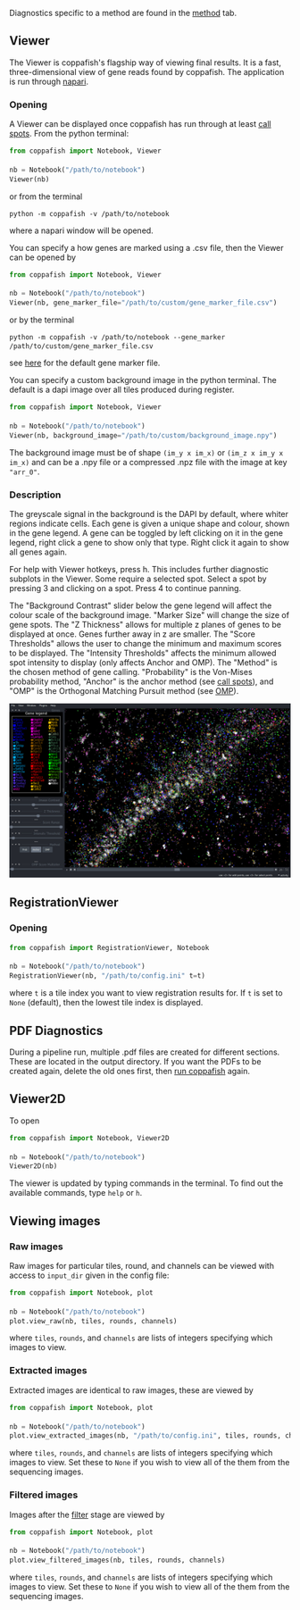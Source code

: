 Diagnostics specific to a method are found in the [method](find_spots.md) tab.

## Viewer

The Viewer is coppafish's flagship way of viewing final results. It is a fast, three-dimensional view of gene reads 
found by coppafish. The application is run through [napari](https://github.com/napari/napari).

### Opening

A Viewer can be displayed once coppafish has run through at least [call spots](overview.md#call-spots). From the python 
terminal:

```py
from coppafish import Notebook, Viewer

nb = Notebook("/path/to/notebook")
Viewer(nb)
```

or from the terminal

```terminal
python -m coppafish -v /path/to/notebook
```

where a napari window will be opened.

You can specify a how genes are marked using a .csv file, then the Viewer can be opened by

```py
from coppafish import Notebook, Viewer

nb = Notebook("/path/to/notebook")
Viewer(nb, gene_marker_file="/path/to/custom/gene_marker_file.csv")
```

or by the terminal

```terminal
python -m coppafish -v /path/to/notebook --gene_marker /path/to/custom/gene_marker_file.csv
```

see [here](https://github.com/paulshuker/coppafish/raw/HEAD/coppafish/plot/results_viewer/gene_color.csv) for the 
default gene marker file.

You can specify a custom background image in the python terminal. The default is a dapi image over all tiles produced 
during register.

```py
from coppafish import Notebook, Viewer

nb = Notebook("/path/to/notebook")
Viewer(nb, background_image="/path/to/custom/background_image.npy")
```

The background image must be of shape `(im_y x im_x)` or `(im_z x im_y x im_x)` and can be a .npy file or a compressed 
.npz file with the image at key `"arr_0"`.

### Description

The greyscale signal in the background is the DAPI by default, where whiter regions indicate cells. Each gene is given 
a unique shape and colour, shown in the gene legend. A gene can be toggled by left clicking on it in the gene legend, 
right click a gene to show only that type. Right click it again to show all genes again.

For help with Viewer hotkeys, press h. This includes further diagnostic subplots in the Viewer. Some require a selected 
spot. Select a spot by pressing 3 and clicking on a spot. Press 4 to continue panning.

The "Background Contrast" slider below the gene legend will affect the colour scale of the background image. "Marker 
Size" will change the size of gene spots. The "Z Thickness" allows for multiple z planes of genes to be displayed at 
once. Genes further away in z are smaller. The "Score Thresholds" allows the user to change the minimum and maximum 
scores to be displayed. The "Intensity Thresholds" affects the minimum allowed spot intensity to display (only affects 
Anchor and OMP). The "Method" is the chosen method of gene calling. "Probability" is the Von-Mises probability method, 
"Anchor" is the anchor method (see [call spots](overview.md#call-spots)), and "OMP" is the Orthogonal Matching Pursuit 
method (see [OMP](overview.md#orthogonal-matching-pursuit)).

![](images/Viewer_example.PNG "The Viewer")

## RegistrationViewer

### Opening

```python
from coppafish import RegistrationViewer, Notebook

nb = Notebook("/path/to/notebook")
RegistrationViewer(nb, "/path/to/config.ini" t=t)
```

where `t` is a tile index you want to view registration results for. If `t` is set to `None` (default), then the lowest 
tile index is displayed.

## PDF Diagnostics

During a pipeline run, multiple .pdf files are created for different sections. These are located in the output 
directory. If you want the PDFs to be created again, delete the old ones first, then 
[run coppafish](basic_usage.md/#running) again.

## Viewer2D

To open
```python
from coppafish import Notebook, Viewer2D

nb = Notebook("/path/to/notebook")
Viewer2D(nb)
```

The viewer is updated by typing commands in the terminal. To find out the available commands, type `help` or `h`.

## Viewing images

### Raw images

Raw images for particular tiles, round, and channels can be viewed with access to `input_dir` given in the config file:

```python
from coppafish import Notebook, plot

nb = Notebook("/path/to/notebook")
plot.view_raw(nb, tiles, rounds, channels)
```

where `tiles`, `rounds`, and `channels` are lists of integers specifying which images to view.

### Extracted images

Extracted images are identical to raw images, these are viewed by

```python
from coppafish import Notebook, plot

nb = Notebook("/path/to/notebook")
plot.view_extracted_images(nb, "/path/to/config.ini", tiles, rounds, channels)
```

where `tiles`, `rounds`, and `channels` are lists of integers specifying which images to view. Set these to `None` if 
you wish to view all of the them from the sequencing images.

### Filtered images

Images after the [filter](overview.md#filter) stage are viewed by

```python
from coppafish import Notebook, plot

nb = Notebook("/path/to/notebook")
plot.view_filtered_images(nb, tiles, rounds, channels)
```

where `tiles`, `rounds`, and `channels` are lists of integers specifying which images to view. Set these to `None` if 
you wish to view all of the them from the sequencing images.
